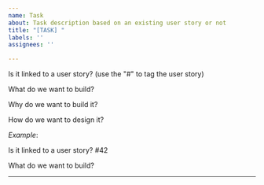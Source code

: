 ```yaml
---
name: Task
about: Task description based on an existing user story or not
title: "[TASK] "
labels: ''
assignees: ''

---
```


Is it linked to a user story? (use the "#" to tag the user story)

What do we want to build?

Why do we want to build it?

How do we want to design it?

*Example*:

Is it linked to a user story?
#42

What do we want to build?


---